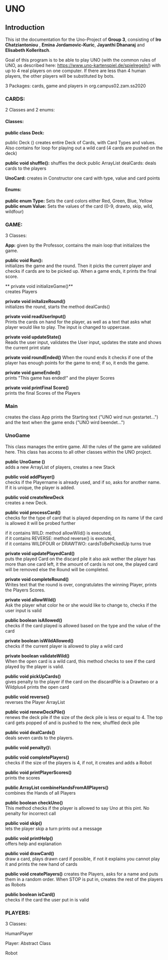 # UNO

## Introduction

This ist the documentation for the Uno-Project of **Group 3**, consisting of **Iro Chatziantoniou** , **Emina Jordamovic-Kuric**, **Jayanthi Dhanaraj** and **Elisabeth Kolleritsch**.

Goal of this program is to be able to play UNO (with the common rules of UNO, as described here: https://www.uno-kartenspiel.de/spielregeln/) with up to 4 real players on one computer. If there are less than 4 human players, the other players will be substituted by bots.

3 Packages: cards, game and players in org.campus02.zam.ss2020

### CARDS:

2 Classes and 2 enums:

#### Classes:

**public class Deck:** 

public Deck ()
creates entire Deck of Cards, with Card Types and values.
Also contains for loop for playing out a wild card (4 cards are pushed on the deck)

**public void shuffle():** 
shuffles the deck
public ArrayList dealCards: deals cards to the players


**UnoCard:** 
creates in Constructor one card with type, value and card points


#### Enums:

**public enum Type:** Sets the card colors either Red, Green, Blue, Yellow
**public enum Value:** Sets the values of the card (0-9, drawto, skip, wild, wildfour)


### GAME:

3 Classes:

**App:** given by the Professor, contains the main loop that initializes the game.
	
**public void Run():**\
initializes the game and the round. Then it picks the current player and checks if 	cards are to be picked up. When a game ends, it prints the final score.

** private void initializeGame()**\
creates Players

**private void initalizeRound()**\
initializes the round, starts the method dealCards()


**private void readUserInput()**\
Prints the cards on hand for the player, as well as a text that asks what player would like to play. The input is changed to uppercase.

**private void updateState()**\
Reads the user input, validates the User input, updates the state and shows the current print state


**private void roundEnded()**
When the round ends it checks if one of the player has enough points for the game to end; if so, it ends the game.

**private void gameEnded()**\
prints "This game has ended!" and the player Scores

**private void printFinal Score()**\
prints the final Scores of the Players


### Main
creates the class App
prints the Starting text ("UNO wird nun gestartet...") and the text when the game 	ends ("UNO wird beendet...")



### UnoGame

This class manages the entire game.  All the rules of the game are validated here. This class has access to all other classes within the UNO project.


**public UnoGame ()**\
adds a new ArrayList of players, creates a new Stack

**public void addPlayer()**\
checks if the Playername is already used, and if so, asks for another name. If it is unique, the player is added.

**public void createNewDeck**\
creates a new Deck.

**public void processCard()**\
checks for the type of card that is played depending on its name \if the card is allowed it will be probed further 

if it contains WILD: method allowWild() is executed,\
if it contains REVERSE: method reverse() is executed,\
if it contains WILDFOUR or DRAWTWO: cardsToBePickedUp turns true

**private void updatePlayedCard()**\
puts the played Card on the discard pile
it also ask wether the player has more than one card left,
it the amount of cards is not one, the played card will be removed
else the Round will be completed.


**private void completeRound()**\
Writes text that the round is over, congratulates the winning Player, 
prints the Players Scores.

**private void allowWild()**\
Ask the player what color he or she would like to change to, checks if the user input is valid

**public boolean isAllowed()**\
checks if the card played is allowed based on the type and the value of the card

**private boolean isWildAllowed()**\
checks if the current player is allowed to play a wild card

**private boolean validateWild()**\
When the open card is a wild card, this method checks to see if the card played by the player is valid.


**public void pickUpCards()**\
gives penalty to the player if the card on the discardPile is a Drawtwo or a Wildplus4
prints the open card

**public void reverse()**\
reverses the Player ArrayList

**public void renewDeckPile()**\
renews the deck pile if the size of the deck pile is less or equal to 4. 
The top card gets popped of and is pushed to the new, shuffled deck pile

**public void dealCards()**\
deals seven cards to the players.


**public void penalty()**\


**public void completePlayers()**\
checks if the size of the players is 4, if not, it creates and adds a Robot

**public void printPlayerScores()**\
prints the scores


**public ArrayList<UnoCard> combineHandsFromAllPlayers()**\
combines the Hands of all Players

**public boolean checkUno()**\
This method checks if the player is allowed to say Uno at this pint. No penalty for incorrect call

**public void skip()**\
lets the player skip a turn
prints out a message

**public void printHelp()**\
offers help and explanation

**public void drawCard()**\
draw a card, plays drawn card if possible, if not it explains you cannot play it and prints the new hand of cards

**public void createPlayers()**
creates the Players, asks for a name and puts them in a random order. When STOP is put in, creates the rest of the players as Robots

**public boolean isCard()**\
checks if the card the user put in is valid



### PLAYERS:

3 Classes:

HumanPlayer

Player: Abstract Class

Robot

